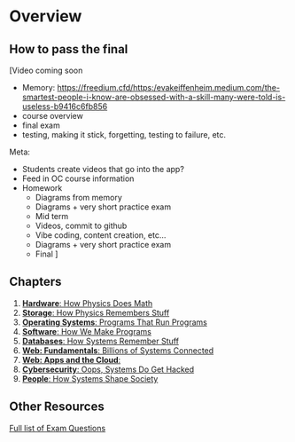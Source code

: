 # Overview

## How to pass the final

[Video coming soon

* Memory: https://freedium.cfd/https:/evakeiffenheim.medium.com/the-smartest-people-i-know-are-obsessed-with-a-skill-many-were-told-is-useless-b9416c6fb856
* course overview
* final exam
* testing, making it stick, forgetting, testing to failure, etc.


Meta:
* Students create videos that go into the app?
* Feed in OC course information
* Homework
  - Diagrams from memory
  - Diagrams + very short practice exam 
  - Mid term 
  - Videos, commit to github
  - Vibe coding, content creation, etc...
  - Diagrams + very short practice exam 
  - Final 
]


## Chapters

1. [**Hardware**: How Physics Does Math](/textbook/content/overviews/01-hardware)
2. [**Storage**: How Physics Remembers Stuff](/textbook/content/overviews/02-storage)
3. [**Operating Systems**: Programs That Run Programs](/textbook/content/overviews/03-operating-systems)
4. [**Software**: How We Make Programs](/textbook/content/overviews/04-software-systems)
5. [**Databases**: How Systems Remember Stuff](/textbook/content/overviews/05-databases)
6. [**Web: Fundamentals**: Billions of Systems Connected](/textbook/content/overviews/06-web-fundamentals)
7. [**Web: Apps and the Cloud**: ](/textbook/content/overviews/07-web-advanced)
8. [**Cybersecurity**: Oops, Systems Do Get Hacked](/textbook/content/overviews/08-cybersecurity)
9. [**People**: How Systems Shape Society](/textbook/content/overviews/09-people)

## Other Resources

[Full list of Exam Questions](/textbook/big-picture)